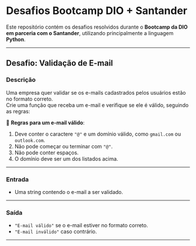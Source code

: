 # Desafios Bootcamp DIO + Santander

Este repositório contém os desafios resolvidos durante o **Bootcamp da DIO em parceria com o Santander**, utilizando principalmente a linguagem **Python**.

---

## Desafio: Validação de E-mail

### Descrição
Uma empresa quer validar se os e-mails cadastrados pelos usuários estão no formato correto.  
Crie uma função que receba um e-mail e verifique se ele é válido, seguindo as regras:

📌 **Regras para um e-mail válido**:
1. Deve conter o caractere `"@"` e um domínio válido, como `gmail.com` ou `outlook.com`.
2. Não pode começar ou terminar com `"@"`.
3. Não pode conter espaços.
4. O domínio deve ser um dos listados acima.

---

### Entrada
- Uma string contendo o e-mail a ser validado.

---

### Saída
- `"E-mail válido"` se o e-mail estiver no formato correto.
- `"E-mail inválido"` caso contrário.

---

